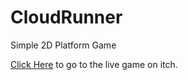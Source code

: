 # CloudRunner
Simple 2D Platform Game

<a href="https://damith.itch.io/cluderunner"> Click Here<a/> to go to the live game on itch.
